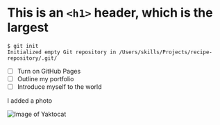 # This is an `<h1>` header, which is the largest

```
$ git init
Initialized empty Git repository in /Users/skills/Projects/recipe-repository/.git/
```

- [ ] Turn on GitHub Pages
- [ ] Outline my portfolio
- [ ] Introduce myself to the world

I added a photo

![Image of Yaktocat](https://octodex.github.com/images/yaktocat.png)
